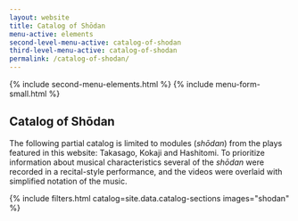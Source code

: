 ```yaml
---
layout: website
title: Catalog of Shōdan
menu-active: elements
second-level-menu-active: catalog-of-shodan
third-level-menu-active: catalog-of-shodan
permalink: /catalog-of-shodan/
---
```


{% include second-menu-elements.html %} {% include menu-form-small.html %}

<main class="page-content">
  <div class="text-container">
    <div class="wrapper wrapper--small">
      <h2>Catalog of Shōdan</h2>
      <p>
        The following partial catalog is limited to modules (<em>shōdan</em>)
        from the plays featured in this website: Takasago, Kokaji and Hashitomi. To
        prioritize information about musical characteristics several of the 
        <em>shōdan</em> were recorded in a recital-style performance, and the
        videos were overlaid with simplified notation of the music.
      </p>
    </div>
  </div>
  <a id="catalog"></a>
  {% include filters.html catalog=site.data.catalog-sections images="shodan" %}
</main>
